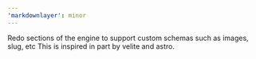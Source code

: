 ```yaml
---
'markdownlayer': minor
---
```


Redo sections of the engine to support custom schemas such as images, slug, etc
This is inspired in part by velite and astro.
